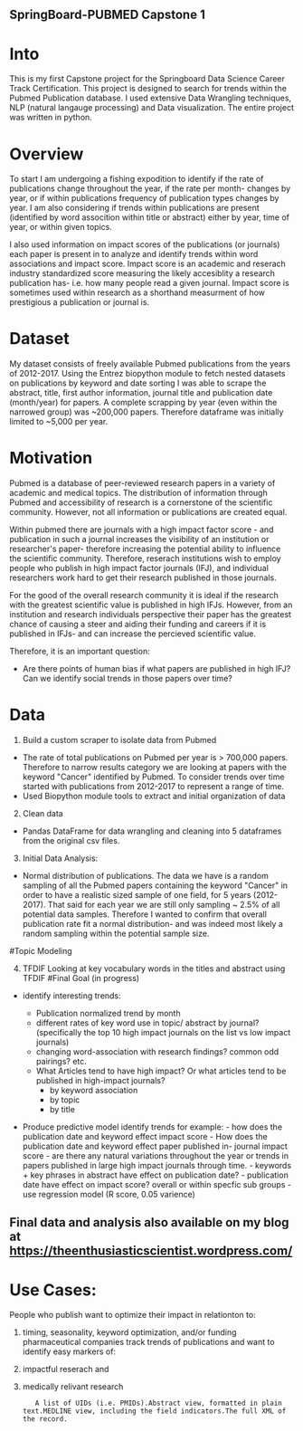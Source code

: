 ## SpringBoard-PUBMED Capstone 1
# Into

This is my first Capstone project for the Springboard Data Science Career Track Certification.
This project is designed to search for trends within the Pubmed Publication database. I used extensive Data Wrangling techniques, NLP (natural langauge processing) and Data visualization. The entire project was written in python. 

# Overview

To start I am undergoing a fishing expodition to identify if the rate of publications change throughout the year, if the rate per month- changes by year, or if within publications frequency of publication types changes by year. I am also considering if trends within publications are present (identified by word assocition within title or abstract) either by year, time of year, or within given topics.

I also used information on impact scores of the publications (or journals) each paper is present in to analyze and identify trends within word associations and impact score. Impact score is an academic and reserach industry standardized score measuring the likely accesiblity a research publication has- i.e. how many people read a given journal. Impact score is sometimes used within research as a shorthand measurment of how prestigious a publication or journal is. 

# Dataset
My dataset consists of freely available Pubmed publications from the years of 2012-2017. Using the Entrez biopython module to fetch nested datasets on publications by keyword and date sorting I was able to scrape the abstract, title, first author information, journal title and publication date (month/year) for papers. A complete scrapping by year (even within the narrowed group) was ~200,000 papers. Therefore dataframe was initially limited to ~5,000 per year. 

# Motivation
Pubmed is a database of peer-reviewed research papers in a variety of academic and medical topics. The distribution of information through Pubmed and accessibility of research is a cornerstone of the scientific community. 
However, not all information or publications are created equal. 

Within pubmed there are journals with a high impact factor score - and publication in such a journal increases the visibility of an institution or researcher's paper- therefore increasing the potential ability to influence the scientific community. Therefore, reserach institutions wish to employ people who publish in high impact factor journals (IFJ), and individual researchers work hard to get their research published in those journals. 

For the good of the overall research community it is ideal if the research with the greatest scientific value is published in high IFJs. However, from an institution and research individuals perspective their paper has the greatest chance of causing a steer and aiding their funding and careers if it is published in IFJs- and can increase the percieved scientific value. 

Therefore, it is an important question:

- Are there points of human bias if what papers are published in high IFJ? Can we identify social trends in those papers over time? 

# Data

1) Build a custom scraper to isolate data from Pubmed
-  The rate of total publications on Pubmed per year is > 700,000 papers. Therefore to narrow results category we are looking at papers with the keyword "Cancer" identified by Pubmed. To consider trends over time started with publications from 2012-2017 to represent a range of time. 
- Used Biopython module tools to extract and initial organization of data 

2) Clean data
- Pandas DataFrame for data wrangling and cleaning into 5 dataframes from the original csv files.

3) Initial Data Analysis:
- Normal distribution of publications. The data we have is a random sampling of all the Pubmed papers containing the keyword "Cancer" in order to have a realistic sized sample of one field, for 5 years (2012-2017). That said for each year we are still only sampling ~ 2.5% of all potential data samples. Therefore I wanted to confirm that overall publication rate fit a normal distribution- and was indeed most likely a random sampling within the potential sample size. 

#Topic Modeling

4) TFDIF 
Looking at key vocabulary words in the titles and abstract using TFDIF
#Final Goal (in progress)

- identify interesting trends:
    - Publication normalized trend by month
    - different rates of key word use in topic/ abstract by journal? (specifically the top 10 high impact journals on the list vs low impact journals)
    - changing word-association with research findings? common odd pairings? etc. 
    - What Articles tend to have high impact? Or what articles tend to be published in high-impact journals?
        - by keyword association
        - by topic
        - by title


- Produce predictive model identify trends for example:
        - how does the publication date and keyword effect impact score
        - How does the publication date and keyword effect paper published in- journal impact score
        - are there any natural variations throughout the year or trends in papers published in large high impact journals through time. 
        - keywords + key phrases in abstract have effect on publication date?
        - publication date have effect on impact score? overall or within specfic sub groups
        - use regression model (R score, 0.05 varience) 

## Final data and analysis also available on my blog at https://theenthusiasticscientist.wordpress.com/

# Use Cases:

People who publish want to optimize their impact in relationton to:
1) timing, seasonality, keyword optimization, and/or funding
pharmaceutical companies track trends of publications and want to identify easy markers of:
1) impactful reserach and 
2) medically relivant research

  
          A list of UIDs (i.e. PMIDs).Abstract view, formatted in plain text.MEDLINE view, including the field indicators.The full XML of the record.


